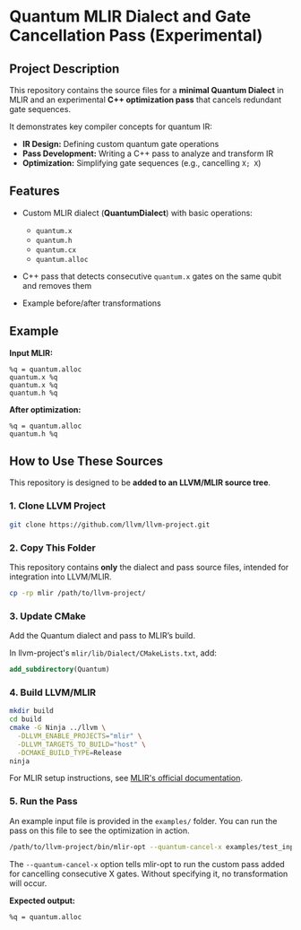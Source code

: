 # Quantum MLIR Dialect and Gate Cancellation Pass (Experimental)

## Project Description

This repository contains the source files for a **minimal Quantum Dialect** in MLIR and an experimental **C++ optimization pass** that cancels redundant gate sequences.

It demonstrates key compiler concepts for quantum IR:

* **IR Design:** Defining custom quantum gate operations
* **Pass Development:** Writing a C++ pass to analyze and transform IR
* **Optimization:** Simplifying gate sequences (e.g., cancelling `X; X`)

## Features

* Custom MLIR dialect (**QuantumDialect**) with basic operations:

  * `quantum.x`
  * `quantum.h`
  * `quantum.cx`
  * `quantum.alloc`
* C++ pass that detects consecutive `quantum.x` gates on the same qubit and removes them
* Example before/after transformations

## Example

**Input MLIR:**

```
%q = quantum.alloc
quantum.x %q
quantum.x %q
quantum.h %q
```

**After optimization:**

```
%q = quantum.alloc
quantum.h %q
```

## How to Use These Sources

This repository is designed to be **added to an LLVM/MLIR source tree**.

### 1. Clone LLVM Project

```bash
git clone https://github.com/llvm/llvm-project.git
```

### 2. Copy This Folder

This repository contains **only** the dialect and pass source files, intended for integration into LLVM/MLIR.

```bash
cp -rp mlir /path/to/llvm-project/
```
### 3. Update CMake

Add the Quantum dialect and pass to MLIR’s build.

In llvm-project's `mlir/lib/Dialect/CMakeLists.txt`, add:

```cmake
add_subdirectory(Quantum)
```

### 4. Build LLVM/MLIR

```bash
mkdir build
cd build
cmake -G Ninja ../llvm \
  -DLLVM_ENABLE_PROJECTS="mlir" \
  -DLLVM_TARGETS_TO_BUILD="host" \
  -DCMAKE_BUILD_TYPE=Release
ninja
```

For MLIR setup instructions, see [MLIR's official documentation](https://mlir.llvm.org/docs/).

### 5. Run the Pass

An example input file is provided in the `examples/` folder. You can run the pass on this file to see the optimization in action.

```bash
/path/to/llvm-project/bin/mlir-opt --quantum-cancel-x examples/test_input.mlir
```

The `--quantum-cancel-x` option tells mlir-opt to run the custom pass added for cancelling consecutive X gates. Without specifying it, no transformation will occur.

**Expected output:**

```
%q = quantum.alloc
```
